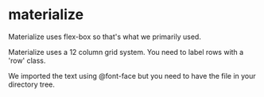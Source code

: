 # materialize

Materialize uses flex-box so that's what we primarily used.

Materialize uses a 12 column grid system. You need to label rows with a
'row' class. 

We imported the text using @font-face but you need to have the file in
your directory tree.


